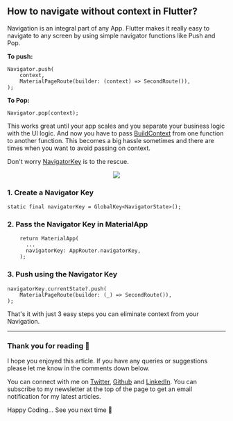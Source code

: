 ## How to navigate without context in Flutter?

Navigation is an integral part of any App. Flutter makes it really easy to navigate to any screen by using simple navigator functions like Push and Pop.

**To push:**
```
Navigator.push(
    context,
    MaterialPageRoute(builder: (context) => SecondRoute()),
);
``` 

**To Pop:**
```
Navigator.pop(context);
```

This works great until your app scales and you separate your business logic with the UI logic. And now you have to pass [BuildContext](https://api.flutter.dev/flutter/widgets/BuildContext-class.html) from one function to another function. This becomes a big hassle sometimes and there are times when you want to avoid passing on context.

Don't worry [NavigatorKey](https://api.flutter.dev/flutter/material/MaterialApp/navigatorKey.html) is to the rescue. 


<Center><Img src="https://cdn.hashnode.com/res/hashnode/image/upload/v1628252905490/T8r5lQPub.gif"/></Center>

### 1. Create a Navigator Key

```
static final navigatorKey = GlobalKey<NavigatorState>();
``` 

### 2. Pass the Navigator Key in MaterialApp

```
    return MaterialApp(
      ...
      navigatorKey: AppRouter.navigatorKey,
    );
```

### 3. Push using the Navigator Key

```
navigatorKey.currentState?.push(
    MaterialPageRoute(builder: (_) => SecondRoute()),
);
```

That's it with just 3 easy steps you can eliminate context from your Navigation.

***

### Thank you for reading 👋

I hope you enjoyed this article. If you have any queries or suggestions please let me know in the comments down below. 

You can connect with me on [Twitter](https://twitter.com/divyanshub024), [Github](https://github.com/divyanshub024) and [LinkedIn](https://www.linkedin.com/in/divyanshub024/). You can subscribe to my newsletter at the top of the page to get an email notification for my latest articles. 

Happy Coding... See you next time 👋